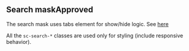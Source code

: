 <h2>Search mask<span class="status approved">Approved</span></h2>
The search mask uses tabs element for show/hide logic. See <a href="https://autoscout24.github.io/showcar-ui/#tabs-target">here</a>

All the `sc-search-*` classes are used only for styling (include responsive behavior).

<style>
#search-mask .sample{
     background-color: lightblue;
}
</style>
